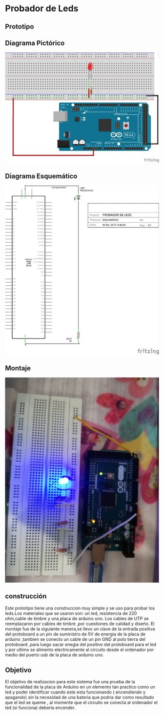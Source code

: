# Probador de  Leds
## Prototipo
##  Diagrama Pictórico
![](https://github.com/kksksie28o/proyecto-guiado/blob/master/images/probador%20de%20leds.png)
## Diagrama Esquemático
![](https://github.com/kksksie28o/proyecto-guiado/blob/master/images/esquematico.png)
## Montaje 
![](https://github.com/kksksie28o/proyecto-guiado/blob/master/images/construccion.jpeg)

## construcción
Este prototipo tiene una construccion muy simple y se uso para probar los leds.Los materiales que se usaron son: un led, resistencia de 220 ohm,cable de timbre y una placa de arduino uno. Los cables de UTP  se reemplazaron  por cables de timbre ,por cuestiones de calidad y diseño. El montaje fue de la siguiente manera,se llevo un clave de la entrada positiva del protoboard a un pin de suministro de 5V de energia de la placa de arduino ,tambien se conecto  un cable de un pin GND al polo tierra del protoboard ,para luego sacar enegia del positivo del protoboard para el led y por ultimo se alimento electricamente al circuito desde el ordenador por medio del puerto usb de la placa de arduino uno. 

## Objetivo
El objetivo de realizacion para este  sistema fue una prueba de la funcionalidad de la placa de Arduino  en un elemento tan practico como un led y poder identificar cuando este esta funcionando ( encendiendo y apagando) sin la necesidad de una bateria que podria dar como resultado que el led se queme , al momente que el circuito se conecta al ordenador el led (si funciona) deberia encender.
